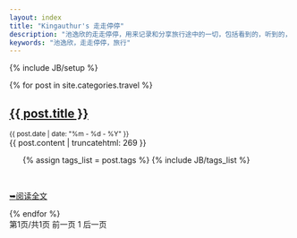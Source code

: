 ```yaml
---
layout: index
title: "Kingauthur's 走走停停"
description: "池逸欣的走走停停，用来记录和分享旅行途中的一切，包括看到的，听到的，遇到的，想到的"
keywords: "池逸欣，走走停停，旅行"
---
```

{% include JB/setup %}

<div id="content">
    <article idd="post_list">
      {% for post in site.categories.travel %}
	        <section class="post">
		          <h2><a href="{{ BASE_PATH }}{{ post.url }}" class="title">{{ post.title }}</a></h2>
		          <small class="meta">{{ post.date | date: "%m - %d - %Y" }}</small>
		        <div class="content">
		        	 {{ post.content | truncatehtml: 269 }}
		        </div>
		    	<!-- 标签 -->
		        <ul class="tag_box inline">
		      		{% assign tags_list = post.tags %}
		      		{% include JB/tags_list %}
		      	</ul>
		      	<br/>
		      	<!-- readmore按钮 -->
		        <p class="preadmore"><a href="{{ BASE_PATH }}{{ post.url }}" alt="Read More" class="readmore"><span>&#10149;</span>阅读全文</a></p>
        	</section>
      {% endfor %}
    </article>
</div>

<!--分页器-->
<div id="pagination">
  第1页/共1页 前一页 1 后一页
</div>


<script type="text/javascript">
	showCurrentItem(document.getElementById("menu-item-travel"));
</script>